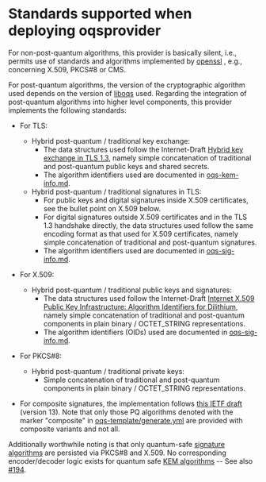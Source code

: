 Standards supported when deploying oqsprovider
==============================================

For non-post-quantum algorithms, this provider is basically silent, i.e.,
permits use of standards and algorithms implemented by [openssl](https://github.com/openssl/openssl)
, e.g., concerning X.509, PKCS#8 or CMS.

For post-quantum algorithms, the version of the cryptographic algorithm used
depends on the version of [liboqs](https://github.com/open-quantum-safe/liboqs) used.
Regarding the integration of post-quantum algorithms into higher level
components, this provider implements the following standards:

- For TLS:
  - Hybrid post-quantum / traditional key exchange:
    - The data structures used follow the Internet-Draft [Hybrid key exchange in TLS 1.3](https://datatracker.ietf.org/doc/draft-ietf-tls-hybrid-design/), namely simple concatenation of traditional and post-quantum public keys and shared secrets.
    - The algorithm identifiers used are documented in [oqs-kem-info.md](https://github.com/open-quantum-safe/oqs-provider/blob/main/oqs-template/oqs-kem-info.md).
  - Hybrid post-quantum / traditional signatures in TLS:
    - For public keys and digital signatures inside X.509 certificates, see the bullet point on X.509 below.
    - For digital signatures outside X.509 certificates and in the TLS 1.3 handshake directly, the data structures used follow the same encoding format as that used for X.509 certificates, namely simple concatenation of traditional and post-quantum signatures.
    - The algorithm identifiers used are documented in [oqs-sig-info.md](https://github.com/open-quantum-safe/oqs-provider/blob/main/oqs-template/oqs-sig-info.md).
- For X.509:
  - Hybrid post-quantum / traditional public keys and signatures:
    - The data structures used follow the Internet-Draft [Internet X.509 Public Key Infrastructure: Algorithm Identifiers for Dilithium](https://datatracker.ietf.org/doc/draft-ietf-lamps-dilithium-certificates/), namely simple concatenation of traditional and post-quantum components in plain binary / OCTET_STRING representations.
    - The algorithm identifiers (OIDs) used are documented in [oqs-sig-info.md](https://github.com/open-quantum-safe/oqs-provider/blob/main/oqs-template/oqs-sig-info.md).
- For PKCS#8:
  - Hybrid post-quantum / traditional private keys:
    - Simple concatenation of traditional and post-quantum components in plain binary / OCTET_STRING representations.

- For composite signatures, the implementation follows [this IETF draft](https://datatracker.ietf.org/doc/draft-ounsworth-pq-composite-sigs/) (version 13). Note that only those PQ algorithms denoted with the marker "composite" in [oqs-template/generate.yml](oqs-template/generate.yml) are provided with composite variants and not all.

Additionally worthwhile noting is that only quantum-safe [signature algorithms](README.md#signature-algorithms) are persisted via PKCS#8 and X.509. No corresponding encoder/decoder logic exists for quantum safe [KEM algorithms](README.md#kem-algorithms) -- See also [#194](https://github.com/open-quantum-safe/oqs-provider/issues/194).

